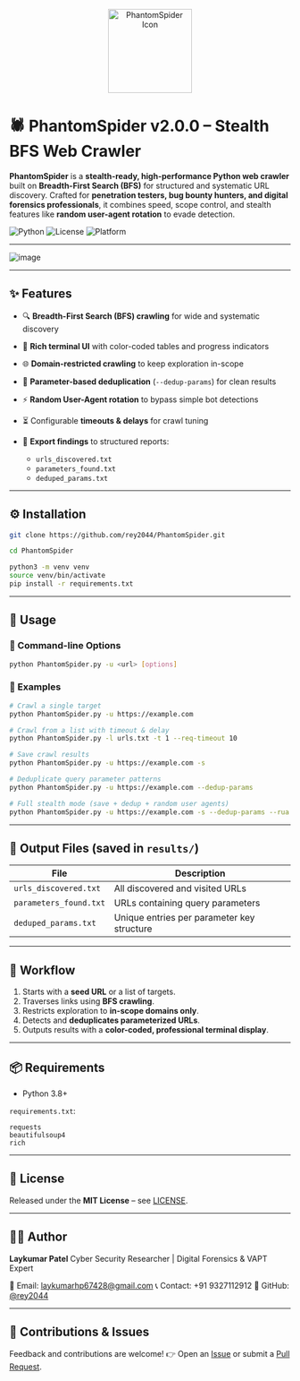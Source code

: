 <p align="center">
  <img src="assets/phantomspider_icon.png" width="150" alt="PhantomSpider Icon"/>
</p>

# 🕷️ PhantomSpider v2.0.0 – Stealth BFS Web Crawler

**PhantomSpider** is a **stealth-ready, high-performance Python web crawler** built on **Breadth-First Search (BFS)** for structured and systematic URL discovery.
Crafted for **penetration testers, bug bounty hunters, and digital forensics professionals**, it combines speed, scope control, and stealth features like **random user-agent rotation** to evade detection.

![Python](https://img.shields.io/badge/Python-3.8+-blue)
![License](https://img.shields.io/badge/License-MIT-green)
![Platform](https://img.shields.io/badge/Platform-Cross--platform-lightgrey)

---

![image](https://github.com/user-attachments/assets/5ab03ea0-abc5-4e98-abfa-702a0716e091)

---

## ✨ Features

* 🔍 **Breadth-First Search (BFS) crawling** for wide and systematic discovery
* 🎨 **Rich terminal UI** with color-coded tables and progress indicators
* 🌐 **Domain-restricted crawling** to keep exploration in-scope
* 🧠 **Parameter-based deduplication** (`--dedup-params`) for clean results
* ⚡ **Random User-Agent rotation** to bypass simple bot detections
* ⏳ Configurable **timeouts & delays** for crawl tuning
* 📂 **Export findings** to structured reports:

  * `urls_discovered.txt`
  * `parameters_found.txt`
  * `deduped_params.txt`

---

## ⚙️ Installation

```bash
git clone https://github.com/rey2044/PhantomSpider.git
```

```bash
cd PhantomSpider
```

```bash
python3 -m venv venv
source venv/bin/activate
pip install -r requirements.txt
```

---

## 🚀 Usage

### 🔧 Command-line Options

```bash
python PhantomSpider.py -u <url> [options]
```

### 🔗 Examples

```bash
# Crawl a single target
python PhantomSpider.py -u https://example.com

# Crawl from a list with timeout & delay
python PhantomSpider.py -l urls.txt -t 1 --req-timeout 10

# Save crawl results
python PhantomSpider.py -u https://example.com -s

# Deduplicate query parameter patterns
python PhantomSpider.py -u https://example.com --dedup-params

# Full stealth mode (save + dedup + random user agents)
python PhantomSpider.py -u https://example.com -s --dedup-params --rua
```

---

## 📂 Output Files (saved in `results/`)

| File                   | Description                                |
| ---------------------- | ------------------------------------------ |
| `urls_discovered.txt`  | All discovered and visited URLs            |
| `parameters_found.txt` | URLs containing query parameters           |
| `deduped_params.txt`   | Unique entries per parameter key structure |

---

## 🧠 Workflow

1. Starts with a **seed URL** or a list of targets.
2. Traverses links using **BFS crawling**.
3. Restricts exploration to **in-scope domains only**.
4. Detects and **deduplicates parameterized URLs**.
5. Outputs results with a **color-coded, professional terminal display**.

---

## 📦 Requirements

* Python 3.8+

`requirements.txt`:

```text
requests
beautifulsoup4
rich
```

---

## 📄 License

Released under the **MIT License** – see [LICENSE](LICENSE).

---

## 👨‍💻 Author

**Laykumar Patel**
Cyber Security Researcher | Digital Forensics & VAPT Expert

📧 Email: [laykumarhp67428@gmail.com](mailto:laykumarhp67428@gmail.com)
📞 Contact: +91 9327112912
🔗 GitHub: [@rey2044](https://github.com/rey2044)

---

## 💬 Contributions & Issues

Feedback and contributions are welcome!
👉 Open an [Issue](https://github.com/rey2044/PhantomSpider/issues) or submit a [Pull Request](https://github.com/rey2044/PhantomSpider/pulls).

